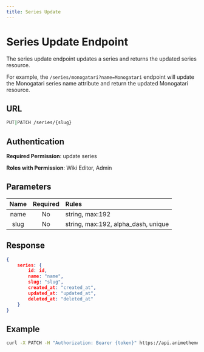 ```yaml
---
title: Series Update
---
```


# Series Update Endpoint

The series update endpoint updates a series and returns the updated series resource.

For example, the `/series/monogatari?name=Monogatari` endpoint will update the Monogatari series name attribute and return the updated Monogatari resource.

## URL

```sh
PUT|PATCH /series/{slug}
```

## Authentication

**Required Permission**: update series

**Roles with Permission**: Wiki Editor, Admin

## Parameters

| Name     | Required | Rules                               |
| :------: | :------: | :---------------------------------- |
| name     | No       | string, max:192                     |
| slug     | No       | string, max:192, alpha_dash, unique |

## Response

```json
{
    series: {
        id: id,
        name: "name",
        slug: "slug",
        created_at: "created_at",
        updated_at: "updated_at",
        deleted_at: "deleted_at"
    }
}
```

## Example

```bash
curl -X PATCH -H "Authorization: Bearer {token}" https://api.animethemes.moe/series/monogatari
```
